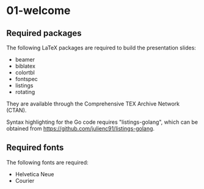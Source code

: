# 01-welcome

## Required packages

The following LaTeX packages are required to build the presentation slides:

* beamer
* biblatex
* colortbl
* fontspec
* listings
* rotating

They are available through the Comprehensive TEX Archive Network (CTAN).

Syntax highlighting for the Go code requires "listings-golang", which can be obtained from <https://github.com/julienc91/listings-golang>.

## Required fonts

The following fonts are required:

* Helvetica Neue
* Courier
